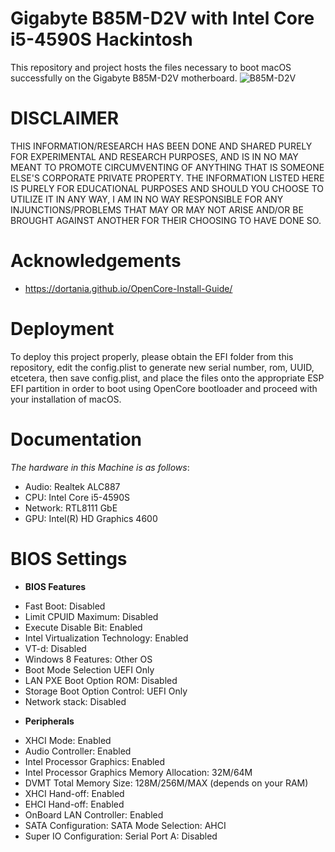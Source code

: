 # Gigabyte B85M-D2V with Intel Core i5-4590S Hackintosh
This repository and project hosts the files necessary to boot macOS successfully on the Gigabyte B85M-D2V motherboard.
![B85M-D2V](https://github.com/BluePurplePro/Gigabyte_B85M-D2V_with_Intel_Core_i5-4590S_hackintosh/assets/84092284/7a97b603-220b-4457-89b2-9ca4a5d73b1b)

# DISCLAIMER
THIS INFORMATION/RESEARCH HAS BEEN DONE AND SHARED PURELY FOR EXPERIMENTAL AND RESEARCH PURPOSES, AND IS IN NO MAY MEANT TO PROMOTE CIRCUMVENTING OF ANYTHING THAT IS SOMEONE ELSE'S CORPORATE PRIVATE PROPERTY. THE INFORMATION LISTED HERE IS PURELY FOR EDUCATIONAL PURPOSES AND SHOULD YOU CHOOSE TO UTILIZE IT IN ANY WAY, I AM IN NO WAY RESPONSIBLE FOR ANY INJUNCTIONS/PROBLEMS THAT MAY OR MAY NOT ARISE AND/OR BE BROUGHT AGAINST ANOTHER FOR THEIR CHOOSING TO HAVE DONE SO.

# Acknowledgements
- https://dortania.github.io/OpenCore-Install-Guide/
  
# Deployment
To deploy this project properly, please obtain the EFI folder from this repository, edit the config.plist to generate new serial number, rom, UUID, etcetera, then save config.plist, and place the files onto the appropriate ESP EFI partition in order to boot using OpenCore bootloader and proceed with your installation of macOS.

# Documentation
_The hardware in this Machine is as follows_:
- Audio: Realtek ALC887
- CPU: Intel Core i5-4590S
- Network: RTL8111 GbE
- GPU: Intel(R) HD Graphics 4600

# BIOS Settings

+ **BIOS Features**
- Fast Boot: Disabled
- Limit CPUID Maximum: Disabled
- Execute Disable Bit: Enabled
- Intel Virtualization Technology: Enabled
- VT-d: Disabled
- Windows 8 Features: Other OS
- Boot Mode Selection UEFI Only
- LAN PXE Boot Option ROM: Disabled
- Storage Boot Option Control: UEFI Only
- Network stack: Disabled

+ **Peripherals**
- XHCI Mode: Enabled
- Audio Controller: Enabled
- Intel Processor Graphics: Enabled
- Intel Processor Graphics Memory Allocation: 32M/64M
- DVMT Total Memory Size: 128M/256M/MAX (depends on your RAM)
- XHCI Hand-off: Enabled
- EHCI Hand-off: Enabled
- OnBoard LAN Controller: Enabled
- SATA Configuration: SATA Mode Selection: AHCI
- Super IO Configuration: Serial Port A: Disabled
